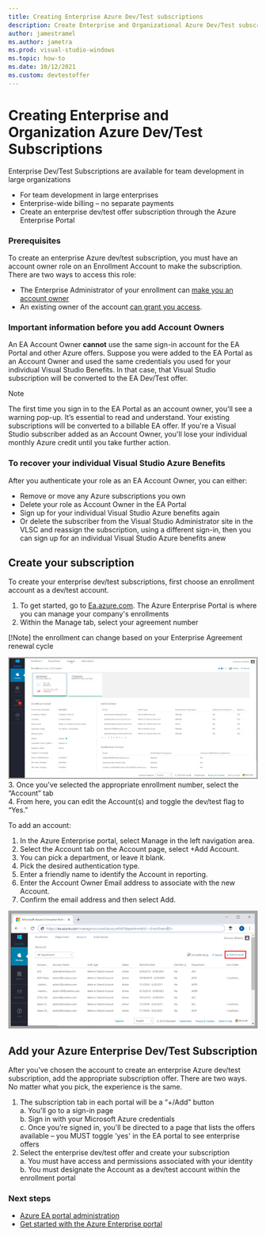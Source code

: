 ```yaml
---
title: Creating Enterprise Azure Dev/Test subscriptions
description: Create Enterprise and Organizational Azure Dev/Test subscriptions for teams and large organizations.
author: jamestramel
ms.author: jametra
ms.prod: visual-studio-windows
ms.topic: how-to
ms.date: 10/12/2021
ms.custom: devtestoffer
---
```


# Creating Enterprise and Organization Azure Dev/Test Subscriptions

Enterprise Dev/Test Subscriptions are available for team development in large organizations

- For team development in large enterprises  
- Enterprise-wide billing – no separate payments  
- Create an enterprise dev/test offer subscription through the Azure Enterprise Portal  

### Prerequisites

To create an enterprise Azure dev/test subscription, you must have an account owner role on an Enrollment Account to make the subscription. There are two ways to access this role:  

- The Enterprise Administrator of your enrollment can [make you an account owner](../../cost-management-billing/manage/grant-access-to-create-subscription.md)  
- An existing owner of the account [can grant you access](../../cost-management-billing/manage/grant-access-to-create-subscription.md).  

### Important information before you add Account Owners

An EA Account Owner **cannot** use the same sign-in account for the EA Portal and other Azure offers. Suppose you were added to the EA Portal as an Account Owner and used the same credentials you used for your individual Visual Studio Benefits. In that case, that Visual Studio subscription will be converted to the EA Dev/Test offer.  

> [!Note]  
> The first time you sign in to the EA Portal as an account owner, you'll see a warning pop-up. It’s essential to read and understand. Your existing subscriptions will be converted to a billable EA offer. If you're a Visual Studio subscriber added as an Account Owner, you'll lose your individual monthly Azure credit until you take further action.

### To recover your individual Visual Studio Azure Benefits  

After you authenticate your role as an EA Account Owner, you can either:  

- Remove or move any Azure subscriptions you own  
- Delete your role as Account Owner in the EA Portal  
- Sign up for your individual Visual Studio Azure benefits again  
- Or delete the subscriber from the Visual Studio Administrator site in the VLSC and reassign the subscription, using a different sign-in, then you can sign up for an individual Visual Studio Azure benefits anew  

## Create your subscription

To create your enterprise dev/test subscriptions, first choose an enrollment account as a dev/test account.  

1. To get started, go to [Ea.azure.com](https://ea.azure.com). The Azure Enterprise Portal is where you can manage your company's enrollments  
2. Within the Manage tab, select your agreement number  

 [!Note] the enrollment can change based on your Enterprise Agreement renewal cycle  

 ![A screenshot of the Enterprise Agreement management portal page.](media/creating-enterprise-devtest-subscriptions/ea-manage-portal.png "Manage your company's enrollments from the Azure Enterprise Portal.")  
3. Once you’ve selected the appropriate enrollment number, select the “Account” tab  
4. From here, you can edit the Account(s) and toggle the dev/test flag to “Yes.”  

To add an account:  

1. In the Azure Enterprise portal, select Manage in the left navigation area.  
2. Select the Account tab on the Account page, select +Add Account.  
3. You can pick a department, or leave it blank.
4. Pick the desired authentication type.  
5. Enter a friendly name to identify the Account in reporting.  
6. Enter the Account Owner Email address to associate with the new Account.  
7. Confirm the email address and then select Add.  

![A screenshot of the Azure Enterprise Portal management page with +Add Account selected.](media/creating-enterprise-devtest-subscriptions/add-account.png "Click on Add Account.")

## Add your Azure Enterprise Dev/Test Subscription

After you've chosen the account to create an enterprise Azure dev/test subscription, add the appropriate subscription offer. There are two ways. No matter what you pick, the experience is the same.  

1. The subscription tab in each portal will be a “+/Add” button  
    a. You'll go to a sign-in page  
    b. Sign in with your Microsoft Azure credentials  
    c. Once you’re signed in, you'll be directed to a page that lists the offers available – you MUST toggle 'yes' in the EA portal to see enterprise offers  
2. Select the enterprise dev/test offer and create your subscription  
    a. You must have access and permissions associated with your identity
    b. You must designate the Account as a dev/test account within the enrollment portal  

### Next steps  

- [Azure EA portal administration](../../cost-management-billing/manage/ea-portal-administration.md)
- [Get started with the Azure Enterprise portal](../../cost-management-billing/manage/ea-portal-get-started.md)
